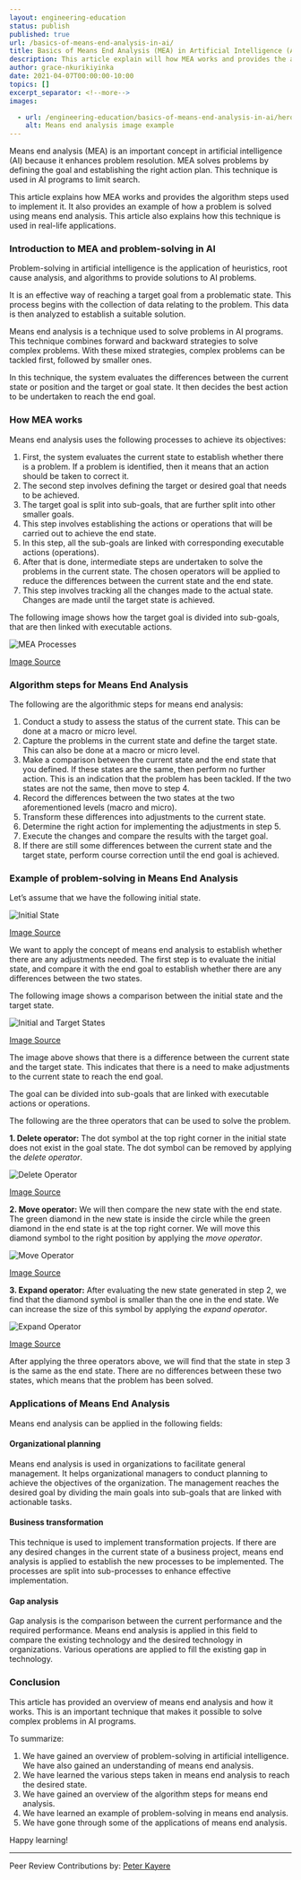 ```yaml
---
layout: engineering-education
status: publish
published: true
url: /basics-of-means-end-analysis-in-ai/
title: Basics of Means End Analysis (MEA) in Artificial Intelligence (AI)
description: This article explain will how MEA works and provides the algorithmic steps for implementing it. It will also provide an example of how a problem is solved using means end analysis. We will go over how this technique is used in real-life applications.
author: grace-nkurikiyinka
date: 2021-04-07T00:00:00-10:00
topics: []
excerpt_separator: <!--more-->
images:

  - url: /engineering-education/basics-of-means-end-analysis-in-ai/hero.jpg
    alt: Means end analysis image example
---
```

Means end analysis (MEA) is an important concept in artificial intelligence (AI) because it enhances problem resolution. MEA solves problems by defining the goal and establishing the right action plan. This technique is used in AI programs to limit search. 
<!--more-->
This article explains how MEA works and provides the algorithm steps used to implement it. It also provides an example of how a problem is solved using means end analysis. This article also explains how this technique is used in real-life applications.
### Introduction to MEA and problem-solving in AI
Problem-solving in artificial intelligence is the application of heuristics, root cause analysis, and algorithms to provide solutions to AI problems. 

It is an effective way of reaching a target goal from a problematic state. This process begins with the collection of data relating to the problem. This data is then analyzed to establish a suitable solution. 

Means end analysis is a technique used to solve problems in AI programs. This technique combines forward and backward strategies to solve complex problems. With these mixed strategies, complex problems can be tackled first, followed by smaller ones. 

In this technique, the system evaluates the differences between the current state or position and the target or goal state. It then decides the best action to be undertaken to reach the end goal. 

### How MEA works
Means end analysis uses the following processes to achieve its objectives:
1. First, the system evaluates the current state to establish whether there is a problem. If a problem is identified, then it means that an action should be taken to correct it.
2. The second step involves defining the target or desired goal that needs to be achieved. 
3. The target goal is split into sub-goals, that are further split into other smaller goals. 
4. This step involves establishing the actions or operations that will be carried out to achieve the end state. 
5. In this step, all the sub-goals are linked with corresponding executable actions (operations). 
6. After that is done, intermediate steps are undertaken to solve the problems in the current state. The chosen operators will be applied to reduce the differences between the current state and the end state. 
7. This step involves tracking all the changes made to the actual state. Changes are made until the target state is achieved. 

The following image shows how the target goal is divided into sub-goals, that are then linked with executable actions.

![MEA Processes](/basics-of-means-end-analysis-in-ai/mea-processes.jpg)

[Image Source](https://www.educba.com/academy/wp-content/uploads/2020/01/Means-Ends-Analysis.jpg)

### Algorithm steps for Means End Analysis
The following are the algorithmic steps for means end analysis:
1. Conduct a study to assess the status of the current state. This can be done at a macro or micro level.
2. Capture the problems in the current state and define the target state. This can also be done at a macro or micro level. 
3. Make a comparison between the current state and the end state that you defined. If these states are the same, then perform no further action. This is an indication that the problem has been tackled. If the two states are not the same, then move to step 4.
4. Record the differences between the two states at the two aforementioned levels (macro and micro).
5. Transform these differences into adjustments to the current state. 
6. Determine the right action for implementing the adjustments in step 5.
7. Execute the changes and compare the results with the target goal. 
8. If there are still some differences between the current state and the target state, perform course correction until the end goal is achieved.  
   
### Example of problem-solving in Means End Analysis
Let’s assume that we have the following initial state.

![Initial State](/basics-of-means-end-analysis-in-ai/initial-state.png)

[Image Source](https://static.javatpoint.com/tutorial/ai/images/means-ends-analysis-in-ai2.png)

We want to apply the concept of means end analysis to establish whether there are any adjustments needed. The first step is to evaluate the initial state, and compare it with the end goal to establish whether there are any differences between the two states. 

The following image shows a comparison between the initial state and the target state. 

![Initial and Target States](/basics-of-means-end-analysis-in-ai/initial-and-target-states.png)

[Image Source](https://static.javatpoint.com/tutorial/ai/images/means-ends-analysis-in-ai.png)

The image above shows that there is a difference between the current state and the target state. This indicates that there is a need to make adjustments to the current state to reach the end goal. 

The goal can be divided into sub-goals that are linked with executable actions or operations.

The following are the three operators that can be used to solve the problem.

**1. Delete operator:** The dot symbol at the top right corner in the initial state does not exist in the goal state. The dot symbol can be removed by applying the *delete operator*.

![Delete Operator](/basics-of-means-end-analysis-in-ai/delete-operator.png)

[Image Source](https://static.javatpoint.com/tutorial/ai/images/means-ends-analysis-in-ai3.png)

**2. Move operator:** We will then compare the new state with the end state. The green diamond in the new state is inside the circle while the green diamond in the end state is at the top right corner. We will move this diamond symbol to the right position by applying the *move operator*.

![Move Operator](/basics-of-means-end-analysis-in-ai/move-operator.png)

[Image Source](https://static.javatpoint.com/tutorial/ai/images/means-ends-analysis-in-ai4.png)

**3. Expand operator:** After evaluating the new state generated in step 2, we find that the diamond symbol is smaller than the one in the end state. We can increase the size of this symbol by applying the *expand operator*. 

![Expand Operator](/basics-of-means-end-analysis-in-ai/expand-operator.png)

[Image Source](https://static.javatpoint.com/tutorial/ai/images/means-ends-analysis-in-ai5.png)

After applying the three operators above, we will find that the state in step 3 is the same as the end state. There are no differences between these two states, which means that the problem has been solved.  

### Applications of Means End Analysis
Means end analysis can be applied in the following fields:

#### Organizational planning
Means end analysis is used in organizations to facilitate general management. It helps organizational managers to conduct planning to achieve the objectives of the organization. The management reaches the desired goal by dividing the main goals into sub-goals that are linked with actionable tasks. 

#### Business transformation
This technique is used to implement transformation projects. If there are any desired changes in the current state of a business project, means end analysis is applied to establish the new processes to be implemented. The processes are split into sub-processes to enhance effective implementation.

#### Gap analysis
Gap analysis is the comparison between the current performance and the required performance. Means end analysis is applied in this field to compare the existing technology and the desired technology in organizations. Various operations are applied to fill the existing gap in technology. 

### Conclusion
This article has provided an overview of means end analysis and how it works. This is an important technique that makes it possible to solve complex problems in AI programs. 

To summarize:
1. We have gained an overview of problem-solving in artificial intelligence. We have also gained an understanding of means end analysis. 
2. We have learned the various steps taken in means end analysis to reach the desired state. 
3. We have gained an overview of the algorithm steps for means end analysis.
4. We have learned an example of problem-solving in means end analysis.
5. We have gone through some of the applications of means end analysis. 

Happy learning!

---
Peer Review Contributions by: [Peter Kayere](/engineering-education/authors/peter-kayere/)
